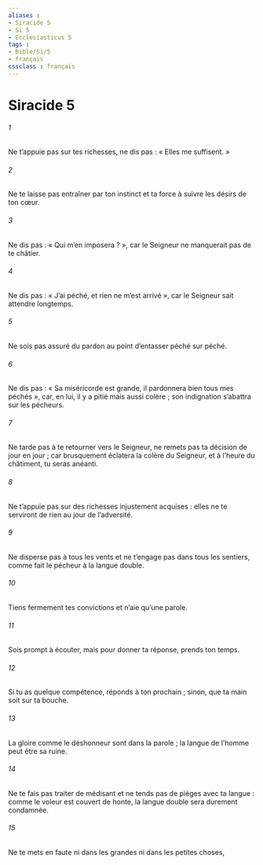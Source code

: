 ```yaml
---
aliases : 
- Siracide 5
- Si 5
- Ecclesiasticus 5
tags : 
- Bible/Si/5
- français
cssclass : français
---
```


# Siracide 5

###### 1
Ne t’appuie pas sur tes richesses,
ne dis pas : « Elles me suffisent. »
###### 2
Ne te laisse pas entraîner par ton instinct et ta force
à suivre les désirs de ton cœur.
###### 3
Ne dis pas : « Qui m’en imposera ? »,
car le Seigneur ne manquerait pas de te châtier.
###### 4
Ne dis pas : « J’ai péché, et rien ne m’est arrivé »,
car le Seigneur sait attendre longtemps.
###### 5
Ne sois pas assuré du pardon
au point d’entasser péché sur péché.
###### 6
Ne dis pas : « Sa miséricorde est grande,
il pardonnera bien tous mes péchés »,
car, en lui, il y a pitié mais aussi colère ;
son indignation s’abattra sur les pécheurs.
###### 7
Ne tarde pas à te retourner vers le Seigneur,
ne remets pas ta décision de jour en jour ;
car brusquement éclatera la colère du Seigneur,
et à l’heure du châtiment, tu seras anéanti.
###### 8
Ne t’appuie pas sur des richesses injustement acquises :
elles ne te serviront de rien au jour de l’adversité.
###### 9
Ne disperse pas à tous les vents
et ne t’engage pas dans tous les sentiers,
comme fait le pécheur à la langue double.
###### 10
Tiens fermement tes convictions
et n’aie qu’une parole.
###### 11
Sois prompt à écouter,
mais pour donner ta réponse, prends ton temps.
###### 12
Si tu as quelque compétence, réponds à ton prochain ;
sinon, que ta main soit sur ta bouche.
###### 13
La gloire comme le déshonneur sont dans la parole ;
la langue de l’homme peut être sa ruine.
###### 14
Ne te fais pas traiter de médisant
et ne tends pas de pièges avec ta langue :
comme le voleur est couvert de honte,
la langue double sera durement condamnée.
###### 15
Ne te mets en faute ni dans les grandes ni dans les petites choses,

